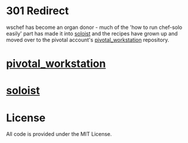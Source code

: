 301 Redirect
============
wschef has become an organ donor - much of the 'how to run chef-solo easily' part has made it into [soloist](https://github.com/mkocher/soloist) and the recipes have grown up and moved over to the pivotal account's [pivotal_workstation](https://github.com/pivotal/pivotal_workstation) repository.

# [pivotal_workstation](https://github.com/pivotal/pivotal_workstation)

# [soloist](https://github.com/mkocher/soloist)

License
======
All code is provided under the MIT License.